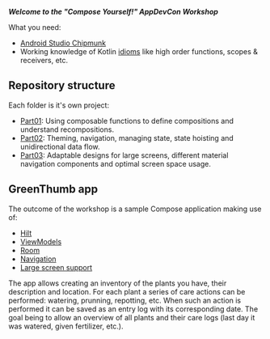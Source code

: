 ***Welcome to the "Compose Yourself!" AppDevCon Workshop***

What you need:
- [Android Studio Chipmunk](https://developer.android.com/studio/)
- Working knowledge of Kotlin [idioms](https://developer.android.com/jetpack/compose/kotlin) like
    high order functions, scopes & receivers, etc.

## Repository structure

Each folder is it's own project:
 - [Part01](Part01/README.md): Using composable functions to define compositions and understand 
     recompositions.
 - [Part02](Part02/README.md): Theming, navigation, managing state, state hoisting and
     unidirectional data flow.
 - [Part03](Part03/README.md): Adaptable designs for large screens, different material navigation
     components and optimal screen space usage.

## GreenThumb app

The outcome of the workshop is a sample Compose application making use of:

- [Hilt](https://developer.android.com/training/dependency-injection/hilt-android)
- [ViewModels](hhttps://developer.android.com/topic/libraries/architecture/viewmodel)
- [Room](https://developer.android.com/training/data-storage/room/)
- [Navigation](https://developer.android.com/jetpack/compose/navigation)
- [Large screen support](https://developer.android.com/jetpack/compose/layouts/adaptive)

The app allows creating an inventory of the plants you have, their description and location. For
each plant a series of care actions can be performed: watering, prunning, repotting, etc. When such
an action is performed it can be saved as an entry log with its corresponding date. The goal being
to allow an overview of all plants and their care logs (last day it was watered, given fertilizer,
etc.).
